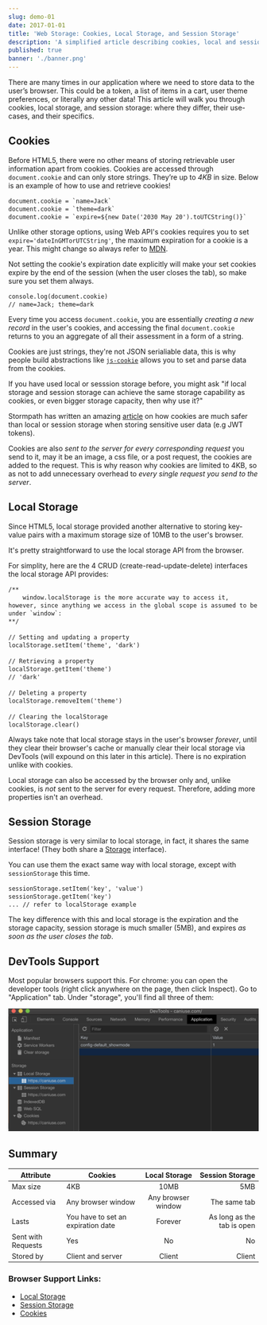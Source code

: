 ```yaml
---
slug: demo-01
date: 2017-01-01
title: 'Web Storage: Cookies, Local Storage, and Session Storage'
description: 'A simplified article describing cookies, local and session storage.'
published: true
banner: './banner.png'
---
```


There are many times in our application where we need to store data to the user’s browser. This could be a token, a list of items in a cart, user theme preferences, or literally any other data! This article will walk you through cookies, local storage, and session storage: where they differ, their use-cases, and their specifics.

## Cookies

Before HTML5, there were no other means of storing retrievable user information apart from cookies. Cookies are accessed through `document.cookie` and can only store strings. They’re up to _4KB_ in size. Below is an example of how to use and retrieve cookies!

```
document.cookie = `name=Jack`
document.cookie = `theme=dark`
document.cookie = `expire=${new Date('2030 May 20').toUTCString()}`
```

Unlike other storage options, using Web API's cookies requires you to set `expire='dateInGMTorUTCString'`, the maximum expiration for a cookie is a year. This might change so always refer to [MDN](https://developer.mozilla.org/en-US/docs/Web/API/Document/cookie).

Not setting the cookie's expiration date explicitly will make your set cookies expire by the end of the session (when the user closes the tab), so make sure you set them always.

```
console.log(document.cookie)
// name=Jack; theme=dark
```

Every time you access `document.cookie`, you are essentially _creating a new record_ in the user's cookies, and accessing the final `document.cookie` returns to you an aggregate of all their assessment in a form of a string.

Cookies are just strings, they're not JSON serialiable data, this is why people build abstractions like [`js-cookie`](https://github.com/js-cookie/js-cookie) allows you to set and parse data from the cookies.

If you have used local or sesssion storage before, you might ask "if local storage and session storage can achieve the same storage capability as cookies, or even bigger storage capacity, then why use it?"

Stormpath has written an amazing [article](https://stormpath.com/blog/where-to-store-your-jwts-cookies-vs-html5-web-storage) on how cookies are much safer than local or session storage when storing sensitive user data (e.g JWT tokens).

Cookies are also _sent to the server for every corresponding request_ you send to it, may it be an image, a css file, or a post request, the cookies are added to the request. This is why reason why cookies are limited to 4KB, so as not to add unnecessary overhead to _every single request you send to the server_.

## Local Storage

Since HTML5, local storage provided another alternative to storing key-value pairs with a maximum storage size of 10MB to the user's browser.

It's pretty straightforward to use the local storage API from the browser.

For simplity, here are the 4 CRUD (create-read-update-delete) interfaces the local storage API provides:

```
/**
    window.localStorage is the more accurate way to access it, however, since anything we access in the global scope is assumed to be under `window`:
**/

// Setting and updating a property
localStorage.setItem('theme', 'dark')

// Retrieving a property
localStorage.getItem('theme')
// 'dark'

// Deleting a property
localStorage.removeItem('theme')

// Clearing the localStorage
localStorage.clear()
```

Always take note that local storage stays in the user's browser _forever_, until they clear their browser's cache or manually clear their local storage via DevTools (will expound on this later in this article). There is no expiration unlike with cookies.

Local storage can also be accessed by the browser only and, unlike cookies, is _not_ sent to the server for every request. Therefore, adding more properties isn't an overhead.

## Session Storage

Session storage is very similar to local storage, in fact, it shares the same interface! (They both share a [Storage](https://developer.mozilla.org/en-US/docs/Web/API/Storage) interface).

You can use them the exact same way with local storage, except with `sessionStorage` this time.

```
sessionStorage.setItem('key', 'value')
sessionStorage.getItem('key')
... // refer to localStorage example
```

The key difference with this and local storage is the expiration and the storage capacity, session storage is much smaller (5MB), and expires _as soon as the user closes the tab_.

## DevTools Support

Most popular browsers support this. For chrome: you can open the developer tools (right click anywhere on the page, then click Inspect). Go to "Application" tab. Under "storage", you'll find all three of them:

![alt text](./devtools.png 'Logo Title Text 1')

## Summary

| Attribute          | Cookies                            |   Local Storage    |            Session Storage |
| ------------------ | ---------------------------------- | :----------------: | -------------------------: |
| Max size           | 4KB                                |        10MB        |                        5MB |
| Accessed via       | Any browser window                 | Any browser window |               The same tab |
| Lasts              | You have to set an expiration date |      Forever       | As long as the tab is open |
| Sent with Requests | Yes                                |         No         |                         No |
| Stored by          | Client and server                  |       Client       |                     Client |

### Browser Support Links:

- [Local Storage](https://caniuse.com/#search=localstorage)
- [Session Storage](https://caniuse.com/#search=localstorage)
- [Cookies](https://caniuse.com/#search=cookie)
